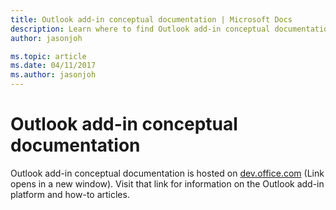 ```yaml
---
title: Outlook add-in conceptual documentation | Microsoft Docs
description: Learn where to find Outlook add-in conceptual documentation.
author: jasonjoh

ms.topic: article
ms.date: 04/11/2017
ms.author: jasonjoh
---
```


# Outlook add-in conceptual documentation

Outlook add-in conceptual documentation is hosted on <a href="https://dev.office.com/docs/add-ins/outlook/outlook-add-ins?product=outlook" target="_blank">dev.office.com</a> (Link opens in a new window). Visit that link for information on the Outlook add-in platform and how-to articles.